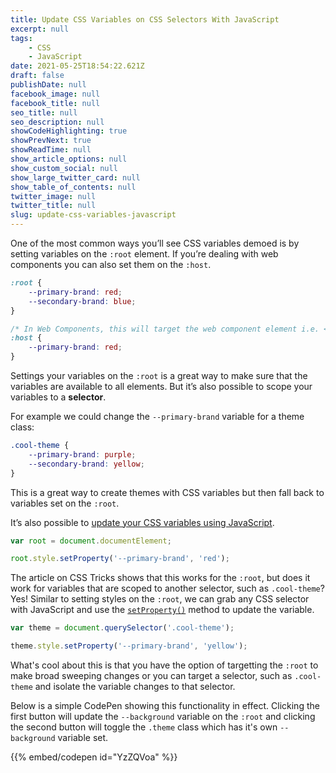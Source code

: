 ```yaml
---
title: Update CSS Variables on CSS Selectors With JavaScript
excerpt: null
tags:
    - CSS
    - JavaScript
date: 2021-05-25T18:54:22.621Z
draft: false
publishDate: null
facebook_image: null
facebook_title: null
seo_title: null
seo_description: null
showCodeHighlighting: true
showPrevNext: true
showReadTime: null
show_article_options: null
show_custom_social: null
show_large_twitter_card: null
show_table_of_contents: null
twitter_image: null
twitter_title: null
slug: update-css-variables-javascript
---
```


One of the most common ways you’ll see CSS variables demoed is by setting variables on the `:root` element. If you’re dealing with web components you can also set them on the `:host`.

```css
:root {
    --primary-brand: red;
    --secondary-brand: blue;
}

/* In Web Components, this will target the web component element i.e. <my-custom-header></my-custom-header>*/
:host {
    --primary-brand: red;
}
```

Settings your variables on the `:root` is a great way to make sure that the variables are available to all elements. But it’s also possible to scope your variables to a **selector**.

For example we could change the `--primary-brand` variable for a theme class:

```css
.cool-theme {
    --primary-brand: purple;
    --secondary-brand: yellow;
}
```

This is a great way to create themes with CSS variables but then fall back to variables set on the `:root`.

It’s also possible to [update your CSS variables using JavaScript](https://css-tricks.com/updating-a-css-variable-with-javascript/).

```js
var root = document.documentElement;

root.style.setProperty('--primary-brand', 'red');
```

The article on CSS Tricks shows that this works for the `:root`, but does it work for variables that are scoped to another selector, such as `.cool-theme`? Yes! Similar to setting styles on the `:root`, we can grab any CSS selector with JavaScript and use the [`setProperty()`](https://developer.mozilla.org/en-US/docs/Web/API/CSSStyleDeclaration/setProperty) method to update the variable.

```js
var theme = document.querySelector('.cool-theme');

theme.style.setProperty('--primary-brand', 'yellow');
```

What's cool about this is that you have the option of targetting the `:root` to make broad sweeping changes or you can target a selector, such as `.cool-theme` and isolate the variable changes to that selector.

Below is a simple CodePen showing this functionality in effect. Clicking the first button will update the `--background` variable on the `:root` and clicking the second button will toggle the `.theme` class which has it's own `--background` variable set.

  <!-- Embeds a CodePen @id -->

{{% embed/codepen id="YzZQVoa" %}}

